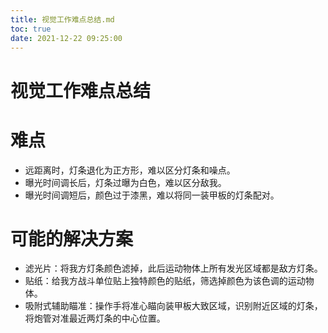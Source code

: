 ```yaml
---
title: 视觉工作难点总结.md
toc: true
date: 2021-12-22 09:25:00
---
```

# 视觉工作难点总结

# 难点

- 远距离时，灯条退化为正方形，难以区分灯条和噪点。
- 曝光时间调长后，灯条过曝为白色，难以区分敌我。
- 曝光时间调短后，颜色过于漆黑，难以将同一装甲板的灯条配对。

# 可能的解决方案

- 滤光片：将我方灯条颜色滤掉，此后运动物体上所有发光区域都是敌方灯条。
- 贴纸：给我方战斗单位贴上独特颜色的贴纸，筛选掉颜色为该色调的运动物体。
- 吸附式辅助瞄准：操作手将准心瞄向装甲板大致区域，识别附近区域的灯条，将炮管对准最近两灯条的中心位置。